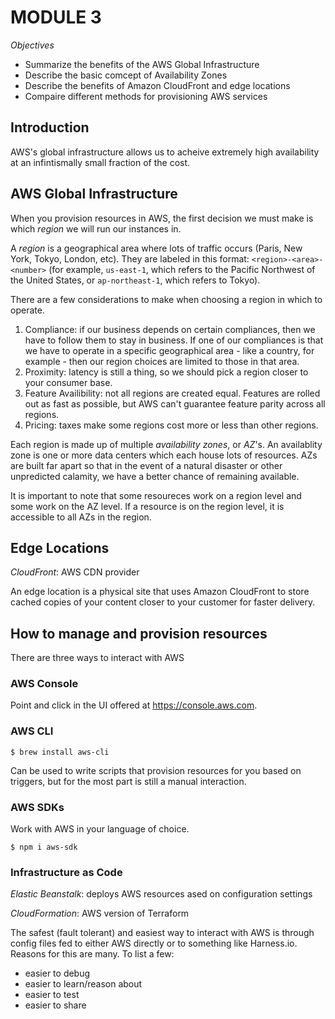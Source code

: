 # MODULE 3
*Objectives*
- Summarize the benefits of the AWS Global Infrastructure
- Describe the basic comcept of Availability Zones
- Describe the benefits of Amazon CloudFront and edge locations
- Compaire different methods for provisioning AWS services

## Introduction
AWS's global infrastructure allows us to acheive extremely high availability at an infintismally small fraction of the cost.

## AWS Global Infrastructure
When you provision resources in AWS, the first decision we must make is which *region* we will run our instances in.

A *region* is a geographical area where lots of traffic occurs (Paris, New York, Tokyo, London, etc). They are labeled in this format: `<region>-<area>-<number>` (for example, `us-east-1`, which refers to the Pacific Northwest of the United States, or `ap-northeast-1`, which refers to Tokyo).

There are a few considerations to make when choosing a region in which to operate.

1. Compliance: if our business depends on certain compliances, then we have to follow them to stay in business. If one of our compliances is that we have to operate in a specific geographical area - like a country, for example - then our region choices are limited to those in that area.
2. Proximity: latency is still a thing, so we should pick a region closer to your consumer base.
3. Feature Availibility: not all regions are created equal. Features are rolled out as fast as possible, but AWS can't guarantee feature parity across all regions.
4. Pricing: taxes make some regions cost more or less than other regions.

Each region is made up of multiple *availability zones*, or *AZ*'s. An availablity zone is one or more data centers which each house lots of resources. AZs are built far apart so that in the event of a natural disaster or other unpredicted calamity, we have a better chance of remaining available.

It is important to note that some resoureces work on a region level and some work on the AZ level. If a resource is on the region level, it is accessible to all AZs in the region.

## Edge Locations
*CloudFront*: AWS CDN provider

An edge location is a physical site that uses Amazon CloudFront to store cached copies of your content closer to your customer for faster delivery.

## How to manage and provision resources
There are three ways to interact with AWS

### AWS Console
Point and click in the UI offered at https://console.aws.com.

### AWS CLI
```shell
$ brew install aws-cli
```
Can be used to write scripts that provision resources for you based on triggers, but for the most part is still a manual interaction.

### AWS SDKs
Work with AWS in your language of choice.
```shell
$ npm i aws-sdk
```

### Infrastructure as Code
*Elastic Beanstalk*: deploys AWS resources ased on configuration settings

*CloudFormation*: AWS version of Terraform

The safest (fault tolerant) and easiest way to interact with AWS is through config files fed to either AWS directly or to something like Harness.io. Reasons for this are many. To list a few:
- easier to debug
- easier to learn/reason about
- easier to test
- easier to share